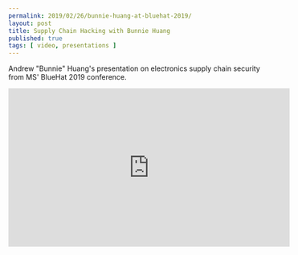 ```yaml
---
permalink: 2019/02/26/bunnie-huang-at-bluehat-2019/
layout: post
title: Supply Chain Hacking with Bunnie Huang
published: true 
tags: [ video, presentations ]
---
```


Andrew "Bunnie" Huang's presentation on electronics supply chain security from MS' BlueHat 2019 conference. 

<iframe width="560" height="315" src="https://www.youtube.com/embed/RqQhWitJ1As" frameborder="0" allow="accelerometer; autoplay; encrypted-media; gyroscope; picture-in-picture" allowfullscreen>
</iframe>



